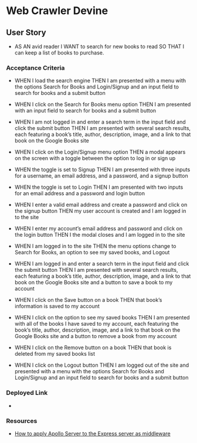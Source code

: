 # Web Crawler Devine 

## User Story

* AS AN avid reader I WANT to search for new books to read SO THAT I can keep a list of books to purchase.

### Acceptance Criteria 

* WHEN I load the search engine THEN I am presented with a menu with the options Search for Books and Login/Signup and an input field to search for books and a submit button

* WHEN I click on the Search for Books menu option THEN I am presented with an input field to search for books and a submit button

* WHEN I am not logged in and enter a search term in the input field and click the submit button THEN I am presented with several search results, each featuring a book’s title, author, description, image, and a link to that book on the Google Books site

* WHEN I click on the Login/Signup menu option THEN a modal appears on the screen with a toggle between the option to log in or sign up

* WHEN the toggle is set to Signup THEN I am presented with three inputs for a username, an email address, and a password, and a signup button

* WHEN the toggle is set to Login THEN I am presented with two inputs for an email address and a password and login button

* WHEN I enter a valid email address and create a password and click on the signup button THEN my user account is created and I am logged in to the site

* WHEN I enter my account’s email address and password and click on the login button THEN I the modal closes and I am logged in to the site

* WHEN I am logged in to the site THEN the menu options change to Search for Books, an option to see my saved books, and Logout

* WHEN I am logged in and enter a search term in the input field and click the submit button THEN I am presented with several search results, each featuring a book’s title, author, description, image, and a link to that book on the Google Books site and a button to save a book to my account

* WHEN I click on the Save button on a book THEN that book’s information is saved to my account

* WHEN I click on the option to see my saved books THEN I am presented with all of the books I have saved to my account, each featuring the book’s title, author, description, image, and a link to that book on the Google Books site and a button to remove a book from my account

* WHEN I click on the Remove button on a book THEN that book is deleted from my saved books list

* WHEN I click on the Logout button THEN I am logged out of the site and presented with a menu with the options Search for Books and Login/Signup and an input field to search for books and a submit button  

### Deployed Link

* 

### Resources 

* [How to apply Apollo Server to the Express server as middleware](https://www.apollographql.com/docs/apollo-server/api/express-middleware)
